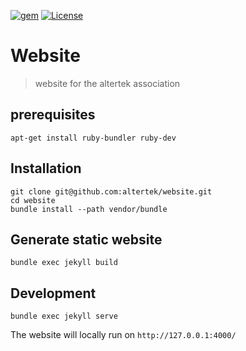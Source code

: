 [![gem](https://img.shields.io/badge/gem-v3.0.6-blue?style=flat-square)](http://makeapullrequest.com)
[![License](https://img.shields.io/badge/License-MIT-blue?style=flat-square)](http://makeapullrequest.com)
# Website

> website for the altertek association

## prerequisites

```
apt-get install ruby-bundler ruby-dev
```
## Installation

```
git clone git@github.com:altertek/website.git
cd website
bundle install --path vendor/bundle
```

## Generate static website

```
bundle exec jekyll build
```

## Development

```
bundle exec jekyll serve
```

The website will locally run on `http://127.0.0.1:4000/
`
